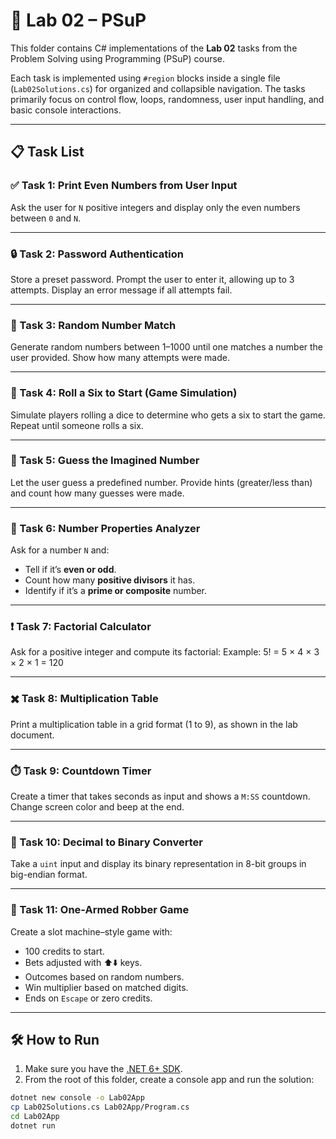 # 🧪 Lab 02 – PSuP

This folder contains C# implementations of the **Lab 02** tasks from the Problem Solving using Programming (PSuP) course.

Each task is implemented using `#region` blocks inside a single file (`Lab02Solutions.cs`) for organized and collapsible navigation. The tasks primarily focus on control flow, loops, randomness, user input handling, and basic console interactions.

---

## 📋 Task List

### ✅ Task 1: Print Even Numbers from User Input
Ask the user for `N` positive integers and display only the even numbers between `0` and `N`.

---

### 🔒 Task 2: Password Authentication
Store a preset password. Prompt the user to enter it, allowing up to 3 attempts. Display an error message if all attempts fail.

---

### 🎲 Task 3: Random Number Match
Generate random numbers between 1–1000 until one matches a number the user provided. Show how many attempts were made.

---

### 🎯 Task 4: Roll a Six to Start (Game Simulation)
Simulate players rolling a dice to determine who gets a six to start the game. Repeat until someone rolls a six.

---

### 🤔 Task 5: Guess the Imagined Number
Let the user guess a predefined number. Provide hints (greater/less than) and count how many guesses were made.

---

### 🔢 Task 6: Number Properties Analyzer
Ask for a number `N` and:
- Tell if it’s **even or odd**.
- Count how many **positive divisors** it has.
- Identify if it’s a **prime or composite** number.

---

### ❗ Task 7: Factorial Calculator
Ask for a positive integer and compute its factorial:
Example: 5! = 5 × 4 × 3 × 2 × 1 = 120

---

### ✖️ Task 8: Multiplication Table
Print a multiplication table in a grid format (1 to 9), as shown in the lab document.

---

### ⏱️ Task 9: Countdown Timer
Create a timer that takes seconds as input and shows a `M:SS` countdown. Change screen color and beep at the end.

---

### 🔁 Task 10: Decimal to Binary Converter
Take a `uint` input and display its binary representation in 8-bit groups in big-endian format.

---

### 🎰 Task 11: One-Armed Robber Game
Create a slot machine–style game with:
- 100 credits to start.
- Bets adjusted with ⬆️⬇️ keys.
- Outcomes based on random numbers.
- Win multiplier based on matched digits.
- Ends on `Escape` or zero credits.

---

## 🛠 How to Run

1. Make sure you have the [.NET 6+ SDK](https://dotnet.microsoft.com/en-us/download).
2. From the root of this folder, create a console app and run the solution:

```bash
dotnet new console -o Lab02App
cp Lab02Solutions.cs Lab02App/Program.cs
cd Lab02App
dotnet run

